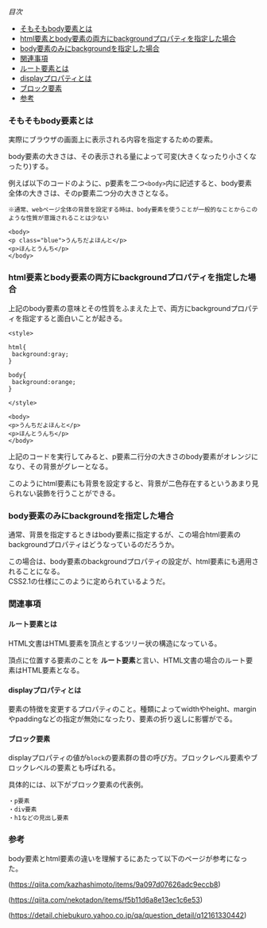 *目次*
* [そもそもbody要素とは](#そもそもbody要素とは)
* [html要素とbody要素の両方にbackgroundプロパティを指定した場合](#html要素とbody要素の両方にbackgroundプロパティを指定した場合)
* [body要素のみにbackgroundを指定した場合](#body要素のみにbackgroundを指定した場合)
* [関連事項](#関連事項)
* [ルート要素とは](#ルート要素とは)
* [displayプロパティとは](#displayプロパティとは)
* [ブロック要素](#ブロック要素)
* [参考](#参考)

### そもそもbody要素とは

実際にブラウザの画面上に表示される内容を指定するための要素。

body要素の大きさは、その表示される量によって可変(大きくなったり小さくなったり)する。

例えば以下のコードのように、p要素を二つ`<body>`内に記述すると、body要素全体の大きさは、そのp要素二つ分の大きさとなる。  
```
※通常、webページ全体の背景を設定する時は、body要素を使うことが一般的なことからこのような性質が意識されることは少ない
```
```
<body>
<p class="blue">うんちだよほんと</p>
<p>ほんとうんち</p>
</body>
```

### html要素とbody要素の両方にbackgroundプロパティを指定した場合

上記のbody要素の意味とその性質をふまえた上で、両方にbackgroundプロパティを指定すると面白いことが起きる。

```
<style>

html{
 background:gray;
}

body{
 background:orange;
}

</style>

<body>
<p>うんちだよほんと</p>
<p>ほんとうんち</p>
</body>
```

上記のコードを実行してみると、p要素二行分の大きさのbody要素がオレンジになり、その背景がグレーとなる。

このようにhtml要素にも背景を設定すると、背景が二色存在するというあまり見られない装飾を行うことができる。

### body要素のみにbackgroundを指定した場合

通常、背景を指定するときはbody要素に指定するが、この場合html要素のbackgroundプロパティはどうなっているのだろうか。

この場合は、body要素のbackgroundプロパティの設定が、html要素にも適用されることになる。  
CSS2.1の仕様にこのように定められているようだ。

### 関連事項
#### ルート要素とは

HTML文書はHTML要素を頂点とするツリー状の構造になっている。

頂点に位置する要素のことを **ルート要素**と言い、HTML文書の場合のルート要素はHTML要素となる。 

#### displayプロパティとは

要素の特徴を変更するプロパティのこと。種類によってwidthやheight、marginやpaddingなどの指定が無効になったり、要素の折り返しに影響がでる。 

#### ブロック要素

displayプロパティの値が`block`の要素群の昔の呼び方。ブロックレベル要素やブロックレベルの要素とも呼ばれる。

具体的には、以下がブロック要素の代表例。

```
・p要素
・div要素
・h1などの見出し要素
```

### 参考

body要素とhtml要素の違いを理解するにあたって以下のページが参考になった。

(https://qiita.com/kazhashimoto/items/9a097d07626adc9eccb8)

(https://qiita.com/nekotadon/items/f5b11d6a8e13ec1c6e53)

(https://detail.chiebukuro.yahoo.co.jp/qa/question_detail/q12161330442)




